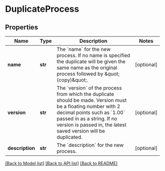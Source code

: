 # DuplicateProcess

## Properties
Name | Type | Description | Notes
------------ | ------------- | ------------- | -------------
**name** | **str** | The &#x60;name&#x60; for the new process. If no name is specified the duplicate will be given the same name as the original process followed by \&quot;(copy)\&quot;.  | [optional] 
**version** | **str** | The &#x60;version&#x60; of the process from which the duplicate should be made. Version must be a floating number with 2 decimal points such as &#x60;1.00&#x60; passed in as a string. If no version is passed in, the latest saved version will be duplicated.  | [optional] 
**description** | **str** | The &#x60;description&#x60; for the new process. | [optional] 

[[Back to Model list]](../README.md#documentation-for-models) [[Back to API list]](../README.md#documentation-for-api-endpoints) [[Back to README]](../README.md)


